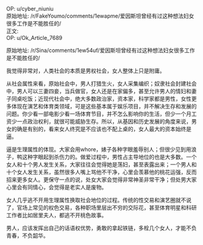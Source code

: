 
OP: u/cyber_niuniu  
原始地址: /r/FakeYoumo/comments/1ewapme/爱因斯坦曾经有过这种想法妇女很多工作是不能胜任的/  
正文:  
OP: u/Ok_Article_7689  

 原始地址: /r/Sina/comments/1ew54uf/爱因斯坦曾经有过这种想法妇女很多工作是不能胜任的/  

我觉得非常对，人类社会的本质是男权社会，女人整体上只是附庸。

从社会属性来看，原始社会中，男人打猎生火，女人采集编织；奴隶社会封建社会中，男人可以三妻四妾，当兵做官，女人还是在家偏多，甚至允许男人的情妇和妻子同桌吃饭；近现代社会中，绝大多数政治家，资本家，科学家都是男性，女性更多体现在演艺和体育类领域，可是这些基本属于娱乐项目，并不解决生存和发展的问题。你少看一部电影少看一场体育节目，并不怎么影响你的生活，但少一个月工资少一点政治权利，就很可能威胁生存。所以，从基因和历史发展的角度来说，男女的确是有别的，看来女人终究是不应该也不配上桌的，女人最大的资本始终是逼。

逼是生理属性的体现。大家会用whore，婊子各种字眼羞辱别人；但很少见到用浪子，鸭这种字眼起到杀伤力的。做爱过程中，男性占主导地位的也是大多数。一个女人和十个男人发生关系，大家往往会觉得她是荡妇，甚至表露出来；一个男人和十个女人发生关系，虽然很多人嘴上骂他不干净，心里会羡慕他的桃花运强，反而招来更多女人。更保守一点的说，处女大家会觉得非常神圣非常干净；但处男大家心里会有同情心，会觉得是老实人是废物。

女人几乎逃不开用生理属性换取社会地位的过程。传统的性交易和演艺圈就不说了，官场上常见的权色交易，各种职场里层出不穷的交际花，甚至体育明星和科研工作者比如居里夫人，都逃不开桃色故事。

男人，应该发挥出自己的话语权优势，勇敢的拿起铁链，多栓几个女人，才能不负青春，不负韶华。
